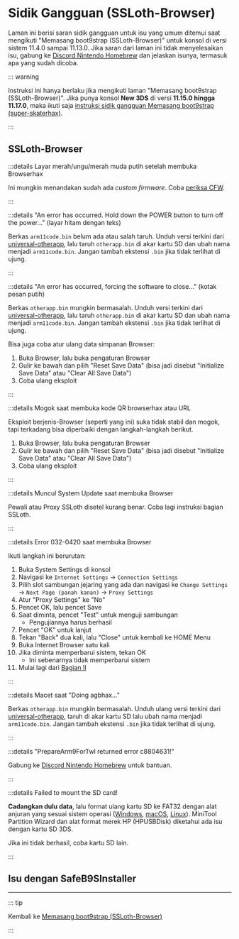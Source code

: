 # Sidik Gangguan (SSLoth-Browser)

Laman ini berisi saran sidik gangguan untuk isu yang umum ditemui saat mengikuti "Memasang boot9strap (SSLoth-Browser)" untuk konsol di versi sistem 11.4.0 sampai 11.13.0. Jika saran dari laman ini tidak menyelesaikan isu, gabung ke [Discord Nintendo Homebrew](https://discord.gg/MWxPgEp) dan jelaskan isunya, termasuk apa yang sudah dicoba.

::: warning

Instruksi ini hanya berlaku jika mengikuti laman "Memasang boot9strap (SSLoth-Browser)". Jika punya konsol **New 3DS** di versi **11.15.0 hingga 11.17.0**, maka ikuti saja [instruksi sidik gangguan Memasang boot9strap (super-skaterhax)](troubleshooting-super-skaterhax).

:::

## SSLoth-Browser

:::details Layar merah/ungu/merah muda putih setelah membuka Browserhax

Ini mungkin menandakan sudah ada _custom firmware_. Coba [periksa CFW](checking-for-cfw).

:::

:::details "An error has occurred. Hold down the POWER button to turn off the power..." (layar hitam dengan teks)

Berkas `arm11code.bin` belum ada atau salah taruh. Unduh versi terkini dari [universal-otherapp](https://github.com/TuxSH/universal-otherapp/releases/latest), lalu taruh `otherapp.bin` di akar kartu SD dan ubah nama menjadi `arm11code.bin`. Jangan tambah ekstensi `.bin` jika tidak terlihat di ujung.

:::

:::details "An error has occurred, forcing the software to close..." (kotak pesan putih)

Berkas `otherapp.bin` mungkin bermasalah. Unduh versi terkini dari [universal-otherapp](https://github.com/TuxSH/universal-otherapp/releases/latest), lalu taruh `otherapp.bin` di akar kartu SD dan ubah nama menjadi `arm11code.bin`. Jangan tambah ekstensi `.bin` jika tidak terlihat di ujung.

Bisa juga coba atur ulang data simpanan Browser:

1. Buka Browser, lalu buka pengaturan Browser
2. Gulir ke bawah dan pilih "Reset Save Data" (bisa jadi disebut "Initialize Save Data" atau "Clear All Save Data")
3. Coba ulang eksploit

:::

:::details Mogok saat membuka kode QR browserhax atau URL

Eksploit berjenis-Browser (seperti yang ini) suka tidak stabil dan mogok, tapi terkadang bisa diperbaiki dengan langkah-langkah berikut.

1. Buka Browser, lalu buka pengaturan Browser
2. Gulir ke bawah dan pilih "Reset Save Data" (bisa jadi disebut "Initialize Save Data" atau "Clear All Save Data")
3. Coba ulang eksploit

:::

:::details Muncul System Update saat membuka Browser

Pewali atau Proxy SSLoth disetel kurang benar. Coba lagi instruksi bagian SSLoth.

:::

:::details Error 032-0420 saat membuka Browser

Ikuti langkah ini berurutan:

1. Buka System Settings di konsol
2. Navigasi ke `Internet Settings` -> `Connection Settings`
3. Pilih slot sambungan jejaring yang ada dan navigasi ke `Change Settings` -> `Next Page (panah kanan)` -> `Proxy Settings`
4. Atur "Proxy Settings" ke "No"
5. Pencet OK, lalu pencet Save
6. Saat diminta, pencet "Test" untuk menguji sambungan
    - Pengujiannya harus berhasil
7. Pencet "OK" untuk lanjut
8. Tekan "Back" dua kali, lalu "Close" untuk kembali ke HOME Menu
9. Buka Internet Browser satu kali
10. Jika diminta memperbarui sistem, tekan OK
    - Ini sebenarnya tidak memperbarui sistem
11. Mulai lagi dari [Bagian II](installing-boot9strap-\(ssloth-browser\).html#section-ii---ssloth)

:::

:::details Macet saat "Doing agbhax..."

Berkas `otherapp.bin` mungkin bermasalah. Unduh ulang versi terkini dari [universal-otherapp](https://github.com/TuxSH/universal-otherapp/releases/latest), taruh di akar kartu SD lalu ubah nama menjadi `arm11code.bin`. Jangan tambah ekstensi `.bin` jika tidak terlihat di ujung.

:::

:::details "PrepareArm9ForTwl returned error c8804631!"

Gabung ke [Discord Nintendo Homebrew](https://discord.gg/MWxPgEp) untuk bantuan.

:::

:::details Failed to mount the SD card!

**Cadangkan dulu data**, lalu format ulang kartu SD ke FAT32 dengan alat anjuran yang sesuai sistem operasi ([Windows](formatting-sd-\(windows\)), [macOS](formatting-sd-\(mac\)), [Linux](formatting-sd-\(linux\))). MiniTool Partition Wizard dan alat format merek HP (HPUSBDisk) diketahui ada isu dengan kartu SD 3DS.

Jika ini tidak berhasil, coba kartu SD lain.

:::

## Isu dengan SafeB9SInstaller

<!--@include: ./_include/troubleshooting-sb9si-bin.md -->

<!--@include: ./_include/troubleshooting-sb9si-common.md -->

<!--@include: ./_include/troubleshooting-get-help-common.md -->

---

::: tip

Kembali ke [Memasang boot9strap (SSLoth-Browser)](installing-boot9strap-\(ssloth-browser\))

:::

<!--@include: ./_include/troubleshooting-return.md -->
